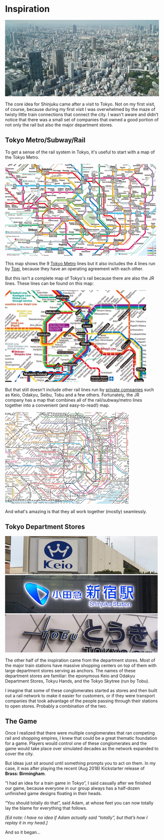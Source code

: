 # Inspiration

<a href= "images/tokyo-tower-view.jpg"><img src="images/tokyo-tower-view-crop.jpg" height="250px" width="600px" /></a>

The core idea for Shinjuku came after a visit to Tokyo. Not on my first visit, of course, because during my first visit I was overwhelmed by the maze of twisty little train connections that connect the city. I wasn't aware and didn’t notice that there was a small set of companies that owned a good portion of not only the rail but also the major department stores.

## Tokyo Metro/Subway/Rail

To get a sense of the rail system in Tokyo, it's useful to start with a map of the Tokyo Metro.

<a href= "https://www.tokyometro.jp/library_in/en/subwaymap/pdf/rosen_en_1803.pdf"><img src="maps/tokyo-metro.jpg" height="300px" width="495px" /></a>

This map shows the 9 [Tokyo Metro](https://en.wikipedia.org/wiki/Tokyo_Metro) lines but it also includes the 4 lines run by [Toei](https://en.wikipedia.org/wiki/Tokyo_Metropolitan_Bureau_of_Transportation), because they have an operating agreement with each other.

But this isn't a complete map of Tokyo's rail because there are also the JR lines. These lines can be found on this map:

<a href= "https://www.jreast.co.jp/e/info/map_a4ol.pdf"><img src="maps/jr-east-major.jpg" height="300px" width="462px"/></a>

But that still doesn't include other rail lines run by [private companies](https://en.wikipedia.org/wiki/Transport_in_Greater_Tokyo#Other_railway_operators_serving_Greater_Tokyo) such as Keio, Odakyu, Seibu, Tobu and a few others. Fortunately, the JR company has a map that combines all of the rail/subway/metro lines together into a convenient (and easy-to-read!) map.

<a href= "https://www.jreast.co.jp/e/routemaps/pdf/RouteMap_majorrailsub.pdf"><img src="maps/jr-east-suica-passmo.jpg" height="300px" width="405px"/></a>

And what's amazing is that they all work together (mostly) seamlessly.

## Tokyo Department Stores

<a href= "images/keio.jpg"><img src="images/keio-crop.jpg" height="125px" width="500px" /></a> <a href= "images/odakyu.jpg"><img src="images/odakyu-crop.jpg"  height="125px" width="500px" /></a> <a href= "images/tobu.jpg"><img src="images/tobu-crop.jpg"  height="125px" width="500px" /></a>

The other half of the inspiration came from the department stores. Most of the major train stations have massive shopping centers on top of them with large department stores serving as anchors. The names of these department stores are familiar: the eponymous
 Keio and Odakyu Department Stores, Tokyu Hands, and the Tokyo Skytree (run by Tobu).

I imagine that some of these conglomerates started as stores and then built out a rail network to make it easier for customers, or if they were transport companies that took advantage of the people passing through their stations to open stores. Probably a combination of the two.

## The Game

Once I realized that there were multiple conglomerates that ran competing rail and shopping empires, I knew that could be a great thematic foundation for a game. Players would control one of these conglomerates and the game would take place over simulated decades as the network expanded to cover the city.

But ideas just sit around until something prompts you to act on them. In my case, it was after playing the recent (Aug 2018) Kickstarter release of **Brass: Birmingham**.

“I had an idea for a train game in Tokyo”, I said casually after we finished our game, because everyone in our group always has a half-dozen unfinished game designs floating in their heads.

“You should totally do that”, said Adam, at whose feet you can now totally lay the blame for everything that follows.

_[Ed note: I have no idea if Adam actually said “totally”, but that’s how I replay it in my head.]_

And so it began...

